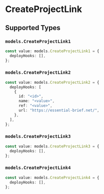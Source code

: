 # CreateProjectLink


## Supported Types

### `models.CreateProjectLink1`

```typescript
const value: models.CreateProjectLink1 = {
  deployHooks: [],
};
```

### `models.CreateProjectLink2`

```typescript
const value: models.CreateProjectLink2 = {
  deployHooks: [
    {
      id: "<id>",
      name: "<value>",
      ref: "<value>",
      url: "https://essential-brief.net/",
    },
  ],
};
```

### `models.CreateProjectLink3`

```typescript
const value: models.CreateProjectLink3 = {
  deployHooks: [],
};
```

### `models.CreateProjectLink4`

```typescript
const value: models.CreateProjectLink4 = {
  deployHooks: [],
};
```

